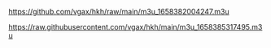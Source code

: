 https://github.com/vgax/hkh/raw/main/m3u_1658382004247.m3u

https://raw.githubusercontent.com/vgax/hkh/main/m3u_1658385317495.m3u
